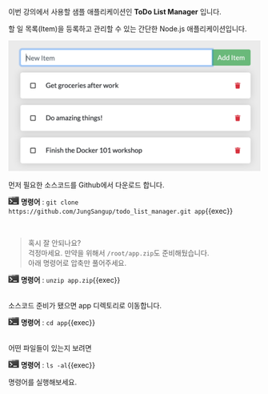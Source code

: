 
이번 강의에서 사용할 샘플 애플리케이션인 **ToDo List  Manager** 입니다.

할 일 목록(Item)을  등록하고 관리할 수 있는 간단한 Node.js 애플리케이션입니다.

<img src="./assets/todo-list-sample.png" alt="ToDo List App." style="zoom:50%;" />
​     

먼저 필요한 소스코드를 Github에서 다운로드 합니다.

![](./assets/handson.png) **명령어** : `git clone https://github.com/JungSangup/todo_list_manager.git app`{{exec}}

​     
> 혹시 잘 안되나요?  
> 걱정마세요. 만약을 위해서 `/root/app.zip`도 준비해뒀습니다.  
> 아래 명령어로 압축만 풀어주세요.  

![](./assets/handson.png) **명령어** : `unzip app.zip`{{exec}}

​     
소스코드 준비가 됐으면 app 디렉토리로 이동합니다.

![](./assets/handson.png) **명령어** : `cd app`{{exec}}

​     
어떤 파일들이 있는지 보려면

![](./assets/handson.png) **명령어** : `ls -al`{{exec}}

명령어를 실행해보세요.
